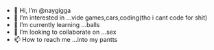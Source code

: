 - 👋 Hi, I’m @naygigga
- 👀 I’m interested in ...vide games,cars,coding(tho i cant code for shit) 
- 🌱 I’m currently learning ...balls
- 💞️ I’m looking to collaborate on ...sex
- 📫 How to reach me ...into my pantts

<!---
naygigga/naygigga is a ✨ special ✨ repository because its `README.md` (this file) appears on your GitHub profile.
You can click the Preview link to take a look at your changes.
--->
